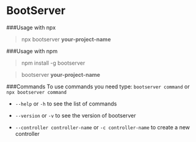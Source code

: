 # BootServer

###Usage with npx

> npx bootserver **your-project-name**

###Usage with npm

> npm install -g bootserver

> bootserver **your-project-name**


###Commands
To use commands you need type: `bootserver command` or `npx bootserver command`
- `--help` or `-h` to see the list of commands

- `--version` or `-v` to see the version of bootserver

- `--controller controller-name` or `-c controller-name` to create a new controller
